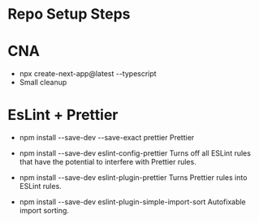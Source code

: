 # Repo Setup Steps 

# CNA
- npx create-next-app@latest --typescript
- Small cleanup

# EsLint + Prettier
- npm install --save-dev --save-exact prettier
Prettier

- npm install --save-dev eslint-config-prettier 
Turns off all ESLint rules that have the potential to interfere with Prettier rules.

- npm install --save-dev eslint-plugin-prettier
Turns Prettier rules into ESLint rules.

- npm install --save-dev eslint-plugin-simple-import-sort
Autofixable import sorting.